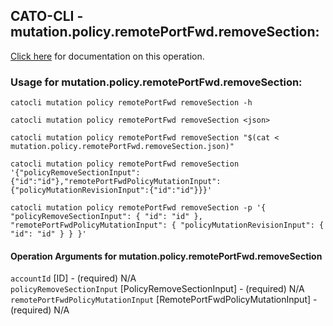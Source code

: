 
## CATO-CLI - mutation.policy.remotePortFwd.removeSection:
[Click here](https://api.catonetworks.com/documentation/#mutation-mutation.policy.remotePortFwd.removeSection) for documentation on this operation.

### Usage for mutation.policy.remotePortFwd.removeSection:

`catocli mutation policy remotePortFwd removeSection -h`

`catocli mutation policy remotePortFwd removeSection <json>`

`catocli mutation policy remotePortFwd removeSection "$(cat < mutation.policy.remotePortFwd.removeSection.json)"`

`catocli mutation policy remotePortFwd removeSection '{"policyRemoveSectionInput":{"id":"id"},"remotePortFwdPolicyMutationInput":{"policyMutationRevisionInput":{"id":"id"}}}'`

`catocli mutation policy remotePortFwd removeSection -p '{
    "policyRemoveSectionInput": {
        "id": "id"
    },
    "remotePortFwdPolicyMutationInput": {
        "policyMutationRevisionInput": {
            "id": "id"
        }
    }
}'`


#### Operation Arguments for mutation.policy.remotePortFwd.removeSection ####

`accountId` [ID] - (required) N/A    
`policyRemoveSectionInput` [PolicyRemoveSectionInput] - (required) N/A    
`remotePortFwdPolicyMutationInput` [RemotePortFwdPolicyMutationInput] - (required) N/A    
